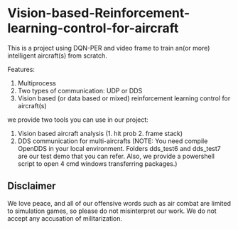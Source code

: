 # Vision-based-Reinforcement-learning-control-for-aircraft

This is a project using DQN-PER and video frame to train an(or more) intelligent aircraft(s) from scratch. 

Features:

1. Multiprocess
2. Two types of communication: UDP or DDS
3. Vision based (or data based or mixed) reinforcement learning control for aircraft(s)

we provide two tools you can use in our project:

1. Vision based aircraft analysis (1. hit prob 2. frame stack)
2. DDS communication for multi-aircrafts (NOTE: You need compile OpenDDS in your local environment. Folders dds_test6 and dds_test7 are our test demo that you can refer. Also, we provide a powershell script to open 4 cmd windows transferring packages.)

## Disclaimer
We love peace, and all of our offensive words such as air combat are limited to simulation games, so please do not misinterpret our work. We do not accept any accusation of militarization.
